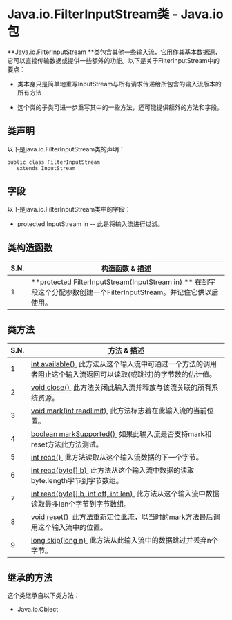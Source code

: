 # Java.io.FilterInputStream类 - Java.io包

**Java.io.FilterInputStream **类包含其他一些输入流，它用作其基本数据源，它可以直接传输数据或提供一些额外的功能。以下是关于FilterInputStream中的要点：

*   类本身只是简单地重写InputStream与所有请求传递给所包含的输入流版本的所有方法

*   这个类的子类可进一步重写其中的一些方法，还可能提供额外的方法和字段。

## 类声明

以下是java.io.FilterInputStream类的声明：

```
public class FilterInputStream
   extends InputStream
```

## 字段

以下是java.io.FilterInputStream类中的字段：

*   protected InputStream in -- 此是将输入流进行过滤。

## 类构造函数

| S.N. | 构造函数 & 描述 |
| --- | --- |
| 1 | **protected FilterInputStream(InputStream in) ** 在到字段这个分配参数创建一个FilterInputStream。并记住它供以后使用。 |

## 类方法

| S.N. | 方法 & 描述 |
| --- | --- |
| 1 | [int available() ](http://www.yiibai.com/java/io/filterinputstream_available.html) 此方法从这个输入流中可通过一个方法的调用者阻止这个输入流返回可以读取(或跳过)的字节数的估计值。 |
| 2 | [void close() ](http://www.yiibai.com/java/io/filterinputstream_close.html) 此方法关闭此输入流并释放与该流关联的所有系统资源。 |
| 3 | [void mark(int readlimit) ](http://www.yiibai.com/java/io/filterinputstream_mark.html) 此方法标志着在此输入流的当前位置。 |
| 4 | [boolean markSupported() ](http://www.yiibai.com/java/io/filterinputstream_marksupported.html) 如果此输入流是否支持mark和reset方法此方法测试。 |
| 5 | [int read() ](http://www.yiibai.com/java/io/filterinputstream_read.html) 此方法读取从这个输入流数据的下一个字节。 |
| 6 | [int read(byte[] b) ](http://www.yiibai.com/java/io/filterinputstream_read_byte.html) 此方法从这个输入流中数据的读取byte.length字节到字节数组。 |
| 7 | [int read(byte[] b, int off, int len) ](http://www.yiibai.com/java/io/filterinputstream_read_byte_len.html) 此方法从这个输入流中数据读取最多len个字节到字节数组。 |
| 8 | [void reset() ](http://www.yiibai.com/java/io/filterinputstream_reset.html) 此方法重新定位此流，以当时的mark方法最后调用这个输入流中的位置。 |
| 9 | [long skip(long n) ](http://www.yiibai.com/java/io/filterinputstream_skip.html) 此方法从此输入流中的数据跳过并丢弃n个字节。 |

## 继承的方法

这个类继承自以下类方法：

*   Java.io.Object

